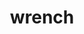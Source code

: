 ---
layout: smileys&emotion
title: wrench
emoji: wrench
permalink: 🔧.html
image: assets/img/3moji/wrench.png
---